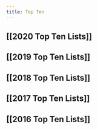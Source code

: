 ```yaml
---
title: Top Ten
---
```


## [[2020 Top Ten Lists]]

## [[2019 Top Ten Lists]]

## [[2018 Top Ten Lists]]

## [[2017 Top Ten Lists]]

## [[2016 Top Ten Lists]]
